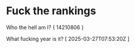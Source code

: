 # Fuck the rankings

Who the hell am I?
{ 14210806 }

What fucking year is it?
[ 2025-03-27T07:53:20Z ]
